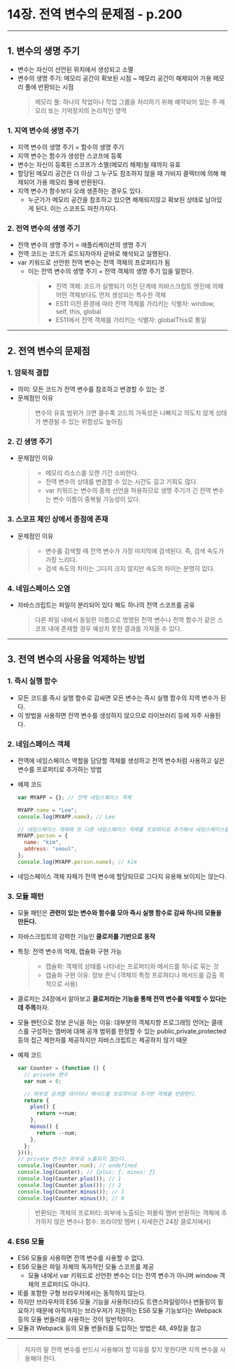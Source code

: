 # 14장. 전역 변수의 문제점 - p.200

---

## 1. 변수의 생명 주기

- 변수는 자신이 선언된 위치에서 생성되고 소멸
- 변수의 생명 주기: 메모리 공간이 확보된 시점 ~ 메모리 공간이 해제되어 가용 메모리 풀에 반환되는 시점
  > 메모리 풀: 하나의 작업이나 작업 그룹을 처리하기 위해 예약되어 있는 주 메모리 또는 기억장치의 논리적인 영역

### 1. 지역 변수의 생명 주기

- 지역 변수의 생명 주기 = 함수의 생명 주기
- 지역 변수는 함수가 생성한 스코프에 등록
- 변수는 자신이 등록된 스코프가 소멸(메모리 해제)될 때까지 유효
- 할당된 메모리 공간은 더 이상 그 누구도 참조하지 않을 때 가비지 콜렉터에 의해 해제되어 가용 메모리 풀에 반환된다.
- 지역 변수가 함수보다 오래 생존하는 경우도 있다.
  - 누군가가 메모리 공간을 참조하고 있으면 해제되지않고 확보된 상태로 남아있게 된다. 이는 스코프도 마찬가지다.

### 2. 전역 변수의 생명 주기

- 전역 변수의 생명 주기 = 애플리케이션의 생명 주기
- 전역 코드는 코드가 로드되자마자 곧바로 해석되고 실행된다.
- var 키워드로 선언한 전역 변수는 전역 객체의 프로퍼티가 됨
  - 이는 전역 변수의 생명 주기 = 전역 객체의 생명 주기 임을 말한다.
    > - 전역 객체: 코드가 실행되기 이전 단계에 자바스크립트 엔진에 의해 어떤 객체보다도 먼저 생성되는 특수한 객체
    > - ES11 이전 환경에 따라 전역 객체를 가리키는 식별자: window, self, this, global
    > - ES11에서 전역 객체를 가리키는 식별자: globalThis로 통일

---

## 2. 전역 변수의 문제점

### 1. 암묵적 결합

- 의미: 모든 코드가 전역 변수를 참조하고 변경할 수 있는 것
- 문제점인 이유
  > 변수의 유효 범위가 크면 클수록 코드의 가독성은 나빠지고 의도치 않게 상태가 변경될 수 있는 위험성도 높아짐

### 2. 긴 생명 주기

- 문제점인 이유
  > - 메모리 리소스를 오랜 기간 소비한다.
  > - 전역 변수의 상태를 변경할 수 있는 시간도 길고 기회도 많다.
  > - var 키워드는 변수의 중복 선언을 허용하므로 생명 주기가 긴 전역 변수는 변수 이름이 중복될 가능성이 있다.

### 3. 스코프 체인 상에서 종점에 존재

- 문제점인 이유
  > - 변수를 검색할 때 전역 변수가 가장 마지막에 검색된다. 즉, 검색 속도가 가장 느리다.
  > - 검색 속도의 차이는 그다지 크지 않지만 속도의 차이는 분명히 있다.

### 4. 네임스페이스 오염

- 자바스크립트는 파일이 분리되어 있다 해도 하나의 전역 스코프를 공유
  > 다른 파일 내에서 동일한 이름으로 명명된 전역 변수나 전역 함수가 같은 스코프 내에 존재할 경우 예상치 못한 결과를 가져올 수 있다.

---

## 3. 전역 변수의 사용을 억제하는 방법

### 1. 즉시 실행 함수

- 모든 코드를 즉시 실행 함수로 감싸면 모든 변수는 즉시 실행 함수의 지역 변수가 된다.
- 이 방법을 사용하면 전역 변수를 생성하지 않으므로 라이브러리 등에 자주 사용된다.

### 2. 네임스페이스 객체

- 전역에 네임스페이스 역할을 담당할 객체를 생성하고 전역 변수처럼 사용하고 싶은 변수를 프로퍼티로 추가하는 방법
- 예제 코드

  ```javascript
  var MYAPP = {}; // 전역 네임스페이스 객체

  MYAPP.name = "Lee";
  console.log(MYAPP.name); // Lee

  // 네임스페이스 객체에 또 다른 네임스페이스 객체를 프로퍼티로 추가해서 네임스페이스를 계층적으로 구성할 수도 있다.
  MYAPP.person = {
    name: "kim",
    address: "seoul",
  };
  console.log(MYAPP.person.name); // kim
  ```

- 네임스페이스 객체 자체가 전역 변수에 할당되므로 그다지 유용해 보이지는 않는다.

### 3. 모듈 패턴

- 모듈 패턴은 **관련이 있는 변수와 함수를 모아 즉시 실행 함수로 감싸 하나의 모듈을 만든다.**
- 자바스크립트의 강력한 기능인 **클로저를 기반으로 동작**
- 특징: 전역 변수의 억제, 캡슐화 구현 가능
  > - 캡슐화: 객체의 상태를 나타내는 프로퍼티와 메서드를 하나로 묶는 것
  > - 캡슐화 구현 이유: 정보 은닉 (객체의 특정 프로퍼티나 메서드를 감출 목적으로 사용)
- 클로저는 24장에서 알아보고 **클로저라는 기능을 통해 전역 변수를 억제할 수 있다는 데 주목**하자.
- 모듈 팬턴으로 정보 은닉을 하는 이유: 대부분의 객체지향 프로그래밍 언어는 클래스를 구성하는 멤버에 대해 공개 범위를 한정할 수 있는 public,private,protected 등의 접근 제한자를 제공하지만 자바스크립트는 제공하지 않기 때문
- 예제 코드

  ```javascript
  var Counter = (function () {
    // private 변수
    var num = 0;

    // 외부로 공개할 데이터나 메서드를 프로퍼티로 추가한 객체를 반환한다.
    return {
      plus() {
        return ++num;
      },
      minus() {
        return --num;
      },
    };
  })();
  // private 변수는 와부로 노출되지 않는다.
  console.log(Counter.num); // undefined
  console.log(Counter); // {plus: ƒ, minus: ƒ}
  console.log(Counter.plus()); // 1
  console.log(Counter.plus()); // 2
  console.log(Counter.minus()); // 1
  console.log(Counter.minus()); // 0
  ```

  > 반환되는 객체의 프로퍼티: 외부에 노출되는 퍼블릭 멤버
  > 반환하는 객체에 추가하지 않은 변수나 함수: 프라이빗 멤버
  > ( 자세한건 24장 클로저에서)

### 4. ES6 모듈

- ES6 모듈을 사용하면 전역 변수를 사용할 수 없다.
- ES6 모듈은 파일 자체의 독자적인 모듈 스코프를 제공
  - 모듈 내에서 var 키워드로 선언한 변수는 더는 전역 변수가 아니며 window 객체의 프로퍼티도 아니다.
- IE를 포함한 구형 브라우저에서는 동작하지 않는다.
- 하지만 브라우저의 ES6 모듈 기능을 사용하더라도 트랜스파일링이나 번들링이 필요하기 때문에 아직까지는 브라우저가 지원하는 ES6 모듈 기능보다는 Webpack 등의 모듈 번들러를 사용하는 것이 일반적이다.
- 모듈과 Webpack 등의 모듈 번들러를 도입하는 방법은 48, 49장을 참고

---

> 저자의 말
> 전역 변수를 반드시 사용해야 할 이유를 찾지 못한다면 지역 변수를 사용해야 한다.
